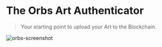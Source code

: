 # The Orbs Art Authenticator
> Your starting point to upload your Art to the Blockchain.

![orbs-screenshot](https://user-images.githubusercontent.com/5416034/65706951-36c25d80-e094-11e9-8600-88e2c28ad03a.png)
